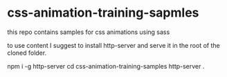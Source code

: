 # css-animation-training-sapmles
this repo contains samples for css animations using sass

to use content I suggest to install http-server and serve it in the root of the cloned folder.

npm i -g http-server
cd css-animation-training-samples
http-server .
